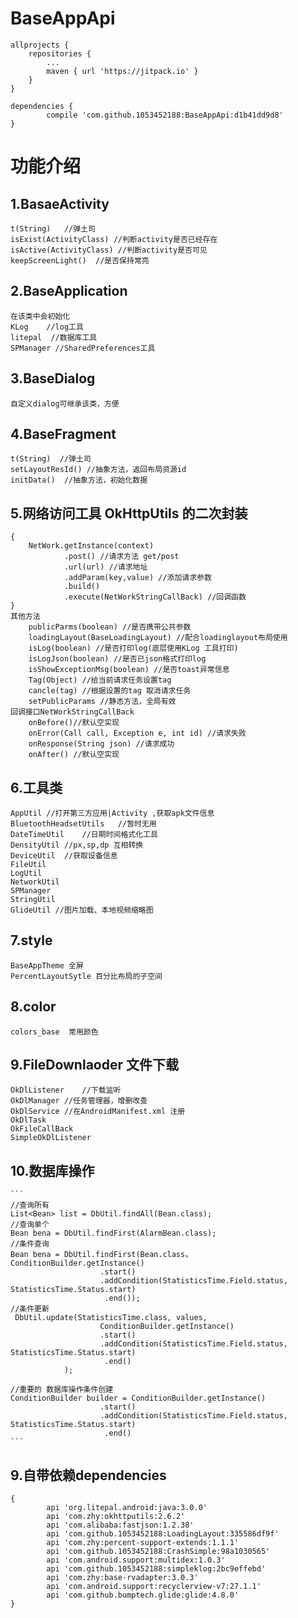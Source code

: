 # BaseAppApi
	allprojects {
		repositories {
			...
			maven { url 'https://jitpack.io' }
		}
	}
  
  	dependencies {
	        compile 'com.github.1053452188:BaseAppApi:d1b41dd9d8'
	}
# 功能介绍
## 1.BasaeActivity
	t(String)   //弹土司
	isExist(ActivityClass) //判断activity是否已经存在
	isActive(ActivityClass) //判断activity是否可见
	keepScreenLight()  //是否保持常亮
## 2.BaseApplication
	在该类中会初始化  
	KLog	//log工具 
	litepal	 //数据库工具
	SPManager //SharedPreferences工具  
## 3.BaseDialog
	自定义dialog可继承该类，方便
## 4.BaseFragment
	t(String)  //弹土司
	setLayoutResId() //抽象方法，返回布局资源id
	initData()	//抽象方法，初始化数据
## 5.网络访问工具 OkHttpUtils 的二次封装
	{
		NetWork.getInstance(context)
			    .post() //请求方法 get/post	
			    .url(url) //请求地址
			    .addParam(key,value) //添加请求参数
			    .build()
			    .execute(NetWorkStringCallBack) //回调函数	
	}
	其他方法
		publicParms(boolean) //是否携带公共参数
		loadingLayout(BaseLoadingLayout) //配合loadinglayout布局使用
		isLog(boolean) //是否打印log(底层使用KLog 工具打印)
		isLogJson(boolean) //是否已json格式打印log 
		isShowExceptionMsg(boolean) //是否toast异常信息
		Tag(Object) //给当前请求任务设置tag
		cancle(tag) //根据设置的tag 取消请求任务
		setPublicParams //静态方法，全局有效
	回调接口NetWorkStringCallBack
		onBefore()//默认空实现
		onError(Call call, Exception e, int id) //请求失败
		onResponse(String json) //请求成功
		onAfter() //默认空实现
## 6.工具类
	AppUtil //打开第三方应用|Activity ,获取apk文件信息
	BluetoothHeadsetUtils	//暂时无用
	DateTimeUtil	//日期时间格式化工具
	DensityUtil	//px,sp,dp 互相转换
	DeviceUtil	//获取设备信息
	FileUtil
	LogUtil
	NetworkUtil
	SPManager
	StringUtil
	GlideUtil //图片加载、本地视频缩略图
## 7.style
	BaseAppTheme 全屏
	PercentLayoutSytle 百分比布局的子空间
## 8.color
	colors_base  常用颜色
## 9.FileDownlaoder 文件下载
	OkDlListener	//下载监听
	OkDlManager	//任务管理器，增删改查
	OkDlService	//在AndroidManifest.xml 注册 
	OkDlTask
	OkFileCallBack
	SimpleOkDlListener
## 10.数据库操作
	```
	//查询所有	
	List<Bean> list = DbUtil.findAll(Bean.class);
	//查询单个
	Bean bena = DbUtil.findFirst(AlarmBean.class);
	//条件查询
	Bean bena = DbUtil.findFirst(Bean.class，ConditionBuilder.getInstance()
                        .start()
                        .addCondition(StatisticsTime.Field.status, StatisticsTime.Status.start)
                         .end());
	//条件更新
	 DbUtil.update(StatisticsTime.class, values, 
                        ConditionBuilder.getInstance()
                        .start()
                        .addCondition(StatisticsTime.Field.status, StatisticsTime.Status.start)
                         .end()
                );
		
	//重要的 数据库操作条件创建
	ConditionBuilder builder = ConditionBuilder.getInstance()
                        .start()
                        .addCondition(StatisticsTime.Field.status, StatisticsTime.Status.start)
                         .end()
	```
## 9.自带依赖dependencies
	{
		    api 'org.litepal.android:java:3.0.0'
		    api 'com.zhy:okhttputils:2.6.2'
		    api 'com.alibaba:fastjson:1.2.38'
		    api 'com.github.1053452188:LoadingLayout:335586df9f'
		    api 'com.zhy:percent-support-extends:1.1.1'
		    api 'com.github.1053452188:CrashSimple:98a1030565'
		    api 'com.android.support:multidex:1.0.3'
		    api 'com.github.1053452188:simpleklog:2bc9effebd'
		    api 'com.zhy:base-rvadapter:3.0.3'
		    api 'com.android.support:recyclerview-v7:27.1.1'
		    api 'com.github.bumptech.glide:glide:4.8.0'
	}
	
		
